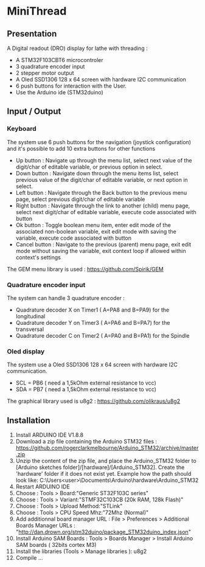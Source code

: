 # MiniThread
## Presentation
A Digital readout (DRO) display for lathe with threading :
- A STM32F103CBT6 microcontroler
- 3 quadrature encoder input
- 2 stepper motor output
- A Oled SSD1306 128 x 64 screen with hardware I2C communication
- 6 push buttons for interaction with the User. 
- Use the Arduino ide (STM32duino)

## Input / Output
### Keyboard
The system use 6 push buttons for the navigation (joystick configuration) and it's possible to add 10 extra buttons for other functions  
- Up button : Navigate up through the menu list, select next value of the digit/char of editable variable, or previous option in select.
- Down button : Navigate down through the menu items list, select previous value of the digit/char of editable variable, or next option in select.
- Left button : Navigate through the Back button to the previous menu page, select previous digit/char of editable variable
- Right button : Navigate through the link to another (child) menu page, select next digit/char of editable variable, execute code associated with button
- Ok button : Toggle boolean menu item, enter edit mode of the associated non-boolean variable, exit edit mode with saving the variable, execute code associated with button
- Cancel button : Navigate to the previous (parent) menu page, exit edit mode without saving the variable, exit context loop if allowed within context's settings

The GEM menu library is used : https://github.com/Spirik/GEM

### Quadrature encoder input
The system can handle 3 quadrature encoder : 
- Quadrature decoder X on Timer1 ( A=PA8 and B=PA9) for the longitudinal
- Quadrature decoder Y on Timer3 ( A=PA6 and B=PA7) for the transversal
- Quadrature decoder C on Timer2 ( A=PA0 and B=PA1) for the Spindle
### Oled display
The system use a Oled SSD1306 128 x 64 screen with hardware I2C communication. 
- SCL = PB6 ( need a 1,5kOhm external resistance to vcc) 
- SDA = PB7 ( need a 1,5kOhm external resistance to vcc)

The graphical library used is u8g2 : https://github.com/olikraus/u8g2

## Installation
1. Install ARDUINO IDE V1.8.8
2. Download a zip file containing the Arduino STM32 files : https://github.com/rogerclarkmelbourne/Arduino_STM32/archive/master.zip
3. Unzip the content of the zip file, and place the Arduino_STM32 folder to [Arduino sketches folder]/[hardware]/[Arduino_STM32]. 
Create the 'hardware' folder if it does not exist yet.
Example how the path should look like: C:\Users\<user>\Documents\Arduino\hardware\Arduino_STM32  
4. Restart ARDUINO IDE
5. Choose : Tools > Board:"Generic ST32F103C series"
6. Choose : Tools > Variant:"STMF32C103CB (20k RAM, 128k Flash)"
7. Choose : Tools > Upload Method:"STLink"
8. Choose : Tools > CPU Speed Mhz:"72Mhz (Normal)"
9. Add additionnal board manager URL : File > Preferences > Additional Boards Manager URLs : "http://dan.drown.org/stm32duino/package_STM32duino_index.json"
10. Install Arduino SAM Boards : Tools > Boards Manager > Install Arduino SAM boards ( 32bits cortex M3)
11. Install the libraries (Tools > Manage libraries ): u8g2 
12. Compile ...